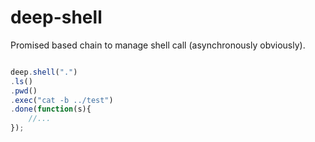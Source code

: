 deep-shell
=============

Promised based chain to manage shell call (asynchronously obviously).

```javascript

deep.shell(".")
.ls()
.pwd()
.exec("cat -b ../test")
.done(function(s){
	//...
});

```